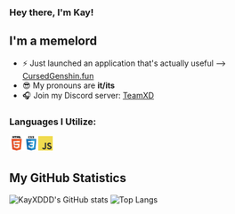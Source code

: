 ### Hey there, I'm Kay!
## I'm a memelord

- ⚡ Just launched an application that's actually useful --> [CursedGenshin.fun](http://cursedgenshin.fun)
- 😎 My pronouns are **it/its**
- 🎧 Join my Discord server: [TeamXD](https://dsc.gg/kayxd)


### Languages I Utilize:
<img align="left" alt="HTML5" width="26px" src="https://raw.githubusercontent.com/github/explore/80688e429a7d4ef2fca1e82350fe8e3517d3494d/topics/html/html.png" />
<img align="left" alt="CSS3" width="26px" src="https://raw.githubusercontent.com/github/explore/80688e429a7d4ef2fca1e82350fe8e3517d3494d/topics/css/css.png" />
<img align="left" alt="JavaScript" width="26px" src="https://raw.githubusercontent.com/github/explore/80688e429a7d4ef2fca1e82350fe8e3517d3494d/topics/javascript/javascript.png" />

<br />
<br />

## My GitHub Statistics
![KayXDDD's GitHub stats](https://github-readme-stats.vercel.app/api?username=KayXDDD&show_icons=true&theme=great-gatsby)
![Top Langs](https://github-readme-stats.vercel.app/api/top-langs/?username=KayXDDD&hide=TeX&layout=compact&bg_color=30,FFAE00,FFC039&title_color=000000&text_color=000000)
